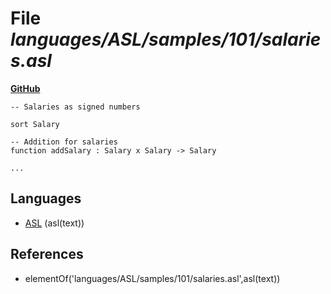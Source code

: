 # File _languages/ASL/samples/101/salaries.asl_
**[GitHub](https://github.com/softlang/yas/blob/master/languages/ASL/samples/101/salaries.asl)**
```
-- Salaries as signed numbers

sort Salary

-- Addition for salaries
function addSalary : Salary x Salary -> Salary

...
```

## Languages
* [ASL](../languages/ASL.md) (asl(text))

## References
* elementOf('languages/ASL/samples/101/salaries.asl',asl(text))
